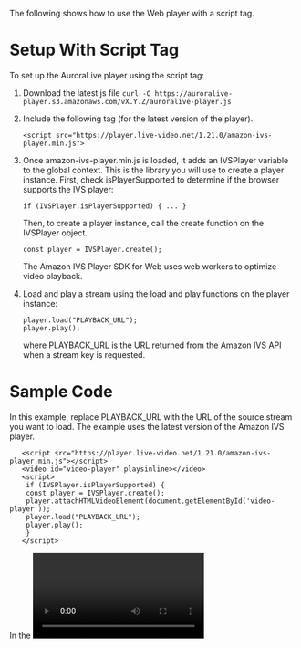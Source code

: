 The following shows how to use the Web player with a script tag.

# Setup With Script Tag

To set up the AuroraLive player using the script tag:

1. Download the latest js file `curl -O https://auroralive-player.s3.amazonaws.com/vX.Y.Z/auroralive-player.js`

1. Include the following tag (for the latest version of the player).

   ```
   <script src="https://player.live-video.net/1.21.0/amazon-ivs-player.min.js">
   ```

1. Once amazon-ivs-player.min.js is loaded, it adds an IVSPlayer variable to the global context.
   This is the library you will use to create a player instance. First, check isPlayerSupported to
   determine if the browser supports the IVS player:

   ```
   if (IVSPlayer.isPlayerSupported) { ... }
   ```

   Then, to create a player instance, call the create function on the IVSPlayer object.

   ```
   const player = IVSPlayer.create();
   ```

   The Amazon IVS Player SDK for Web uses web workers to optimize video playback.

1. Load and play a stream using the load and play functions on the player instance:

   ```
   player.load("PLAYBACK_URL");
   player.play();
   ```

   where PLAYBACK_URL is the URL returned from the Amazon IVS API when a stream key is requested.

# Sample Code

In this example, replace PLAYBACK_URL with the URL of the source stream you want to load. The
example uses the latest version of the Amazon IVS player.

```
   <script src="https://player.live-video.net/1.21.0/amazon-ivs-player.min.js"></script>
   <video id="video-player" playsinline></video>
   <script>
    if (IVSPlayer.isPlayerSupported) {
    const player = IVSPlayer.create();
    player.attachHTMLVideoElement(document.getElementById('video-player'));
    player.load("PLAYBACK_URL");
    player.play();
    }
   </script>
```

In the <video> tag, playsinline is required for inline playback on iOS Safari. See https://webkit.org/
blog/6784/new-video-policies-for-ios/.
